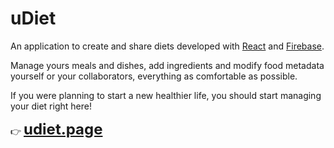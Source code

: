 # uDiet

An application to create and share diets developed with [React](https://es.reactjs.org/ "React") and [Firebase](https://firebase.google.com/ "firebase").

Manage yours meals and dishes, add ingredients and modify food metadata yourself or your collaborators, everything as comfortable as possible.

If you were planning to start a new healthier life, you should start managing your diet right here!

:point_right: <font size="5">**[udiet.page](https://udiet.page "udiet.page")** </font>

